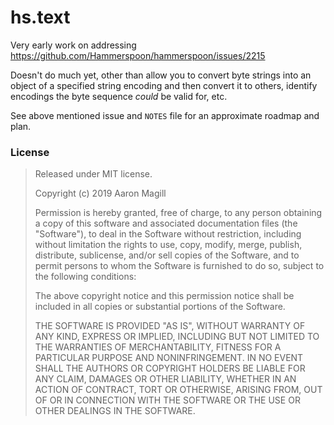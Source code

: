 hs.text
=======

Very early work on addressing https://github.com/Hammerspoon/hammerspoon/issues/2215

Doesn't do much yet, other than allow you to convert byte strings into an object of a specified string encoding and then convert it to others, identify encodings the byte sequence *could* be valid for, etc.

See above mentioned issue and `NOTES` file for an approximate roadmap and plan.

### License

> Released under MIT license.
>
> Copyright (c) 2019 Aaron Magill
>
> Permission is hereby granted, free of charge, to any person obtaining a copy of this software and associated documentation files (the "Software"), to deal in the Software without restriction, including without limitation the rights to use, copy, modify, merge, publish, distribute, sublicense, and/or sell copies of the Software, and to permit persons to whom the Software is furnished to do so, subject to the following conditions:
>
> The above copyright notice and this permission notice shall be included in all copies or substantial portions of the Software.
>
> THE SOFTWARE IS PROVIDED "AS IS", WITHOUT WARRANTY OF ANY KIND, EXPRESS OR IMPLIED, INCLUDING BUT NOT LIMITED TO THE WARRANTIES OF MERCHANTABILITY, FITNESS FOR A PARTICULAR PURPOSE AND NONINFRINGEMENT. IN NO EVENT SHALL THE AUTHORS OR COPYRIGHT HOLDERS BE LIABLE FOR ANY CLAIM, DAMAGES OR OTHER LIABILITY, WHETHER IN AN ACTION OF CONTRACT, TORT OR OTHERWISE, ARISING FROM, OUT OF OR IN CONNECTION WITH THE SOFTWARE OR THE USE OR OTHER DEALINGS IN THE SOFTWARE.
>


